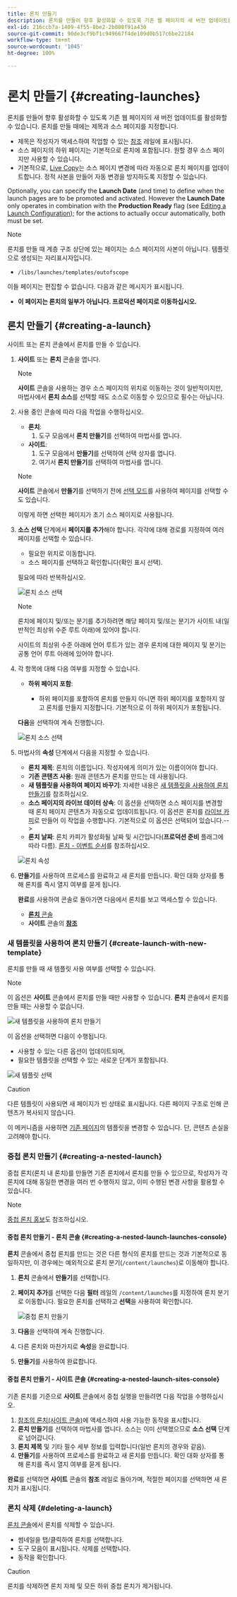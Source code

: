 ```yaml
---
title: 론치 만들기
description: 론치를 만들어 향후 활성화할 수 있도록 기존 웹 페이지의 새 버전 업데이트를 활성화할 수 있습니다.
exl-id: 216ccb7a-1409-4f55-8be2-2b088f91a430
source-git-commit: 90de3cf9bf1c949667f4de109d0b517c6be22184
workflow-type: tm+mt
source-wordcount: '1045'
ht-degree: 100%

---
```


# 론치 만들기 {#creating-launches}

론치를 만들어 향후 활성화할 수 있도록 기존 웹 페이지의 새 버전 업데이트를 활성화할 수 있습니다. 론치를 만들 때에는 제목과 소스 페이지를 지정합니다.

* 제목은 작성자가 액세스하여 작업할 수 있는 [참조](/help/sites-cloud/authoring/fundamentals/environment-tools.md#references) 레일에 표시됩니다.
* 소스 페이지의 하위 페이지는 기본적으로 론치에 포함됩니다. 원할 경우 소스 페이지만 사용할 수 있습니다.
* 기본적으로, [Live Copy](/help/sites-cloud/administering/msm/overview.md)는 소스 페이지 변경에 따라 자동으로 론치 페이지를 업데이트합니다. 정적 사본을 만들어 자동 변경을 방지하도록 지정할 수 있습니다.

Optionally, you can specify the **Launch Date** (and time) to define when the launch pages are to be promoted and activated. However the **Launch Date** only operates in combination with the **Production Ready** flag (see [Editing a Launch Configuration](/help/sites-cloud/authoring/launches/editing.md#editing-a-launch-configuration)); for the actions to actually occur automatically, both must be set.

>[!NOTE]
>
>론치를 만들 때 계층 구조 상단에 있는 페이지는 소스 페이지의 사본이 아닙니다. 템플릿으로 생성되는 자리표시자입니다.
>
>* `/libs/launches/templates/outofscope`
>
>이들 페이지는 편집할 수 없습니다. 다음과 같은 메시지가 표시됩니다.
>
>* **이 페이지는 론치의 일부가 아닙니다. 프로덕션 페이지로 이동하십시오.**


## 론치 만들기 {#creating-a-launch}

사이트 또는 론치 콘솔에서 론치를 만들 수 있습니다.

1. **사이트** 또는 **론치** 콘솔을 엽니다.

   >[!NOTE]
   >
   >**사이트** 콘솔을 사용하는 경우 소스 페이지의 위치로 이동하는 것이 일반적이지만, 마법사에서 **론치 소스**&#x200B;를 선택할 때도 소스로 이동할 수 있으므로 필수는 아닙니다.

1. 사용 중인 콘솔에 따라 다음 작업을 수행하십시오.
   * **론치**:
      1. 도구 모음에서 **론치 만들기**&#x200B;를 선택하여 마법사를 엽니다.
   * **사이트**:
      1. 도구 모음에서 **만들기**&#x200B;를 선택하여 선택 상자를 엽니다.
      1. 여기서 **론치 만들기**&#x200B;를 선택하여 마법사를 엽니다.

   >[!NOTE]
   >
   >**사이트** 콘솔에서 **만들기**&#x200B;를 선택하기 전에 [선택 모드](/help/sites-cloud/authoring/getting-started/basic-handling.md#viewing-and-selecting-resources)를 사용하여 페이지를 선택할 수도 있습니다.
   >
   >이렇게 하면 선택한 페이지가 초기 소스 페이지로 사용됩니다.

1. **소스 선택** 단계에서 **페이지를 추가**&#x200B;해야 합니다. 각각에 대해 경로를 지정하여 여러 페이지를 선택할 수 있습니다.
   * 필요한 위치로 이동합니다.
   * 소스 페이지를 선택하고 확인합니다(확인 표시 선택).

   필요에 따라 반복하십시오.

   ![론치 소스 선택](/help/sites-cloud/authoring/assets/launches-select-source.png)

   >[!NOTE]
   >
   >론치에 페이지 및/또는 분기를 추가하려면 해당 페이지 및/또는 분기가 사이트 내(일반적인 최상위 수준 루트 아래)에 있어야 합니다.
   >
   >사이트의 최상위 수준 아래에 언어 루트가 있는 경우 론치에 대한 페이지 및 분기는 공통 언어 루트 아래에 있어야 합니다.

1. 각 항목에 대해 다음 여부를 지정할 수 있습니다.

   * **하위 페이지 포함**:

      * 하위 페이지를 포함하여 론치를 만들지 아니면 하위 페이지를 포함하지 않고 론치를 만들지 지정합니다. 기본적으로 이 하위 페이지가 포함됩니다.

   **다음**&#x200B;을 선택하여 계속 진행합니다.

   ![론치 소스 선택](/help/sites-cloud/authoring/assets/launches-select-source-2.png)

1. 마법사의 **속성** 단계에서 다음을 지정할 수 있습니다.

   * **론치 제목**: 론치의 이름입니다. 작성자에게 의미가 있는 이름이어야 합니다.
   * **기존 콘텐츠 사용**: 원래 콘텐츠가 론치를 만드는 데 사용됩니다.
   * **새 템플릿을 사용하여 페이지 바꾸기**: 자세한 내용은 [새 템플릿을 사용하여 론치 만들기](#create-launch-with-new-template)를 참조하십시오.
   * **소스 페이지의 라이브 데이터 상속**: 이 옵션을 선택하면 소스 페이지를 변경할 때 론치 페이지 콘텐츠가 자동으로 업데이트됩니다. 이 옵션은 론치를 [라이브 카피](/help/sites-cloud/administering/msm/overview.md)로 만들어 이 작업을 수행합니다. 기본적으로 이 옵션은 선택되어 있습니다.-->
   * **론치 날짜**: 론치 카피가 활성화될 날짜 및 시간입니다(**프로덕션 준비** 플래그에 따라 다름). [론치 - 이벤트 순서](/help/sites-cloud/authoring/launches/overview.md#launches-the-order-of-events)를 참조하십시오.

   ![론치 속성](/help/sites-cloud/authoring/assets/launches-properties.png)

1. **만들기**&#x200B;를 사용하여 프로세스를 완료하고 새 론치를 만듭니다. 확인 대화 상자를 통해 론치를 즉시 열지 여부를 묻게 됩니다.

   **완료**&#x200B;를 사용하여 콘솔로 돌아가면 다음에서 론치를 보고 액세스할 수 있습니다.

   * [**론치** 콘솔](/help/sites-cloud/authoring/launches/overview.md#the-launches-console)
   * **사이트** 콘솔의 [**참조**](/help/sites-cloud/authoring/launches/overview.md#launches-in-references-sites-console)

### 새 템플릿을 사용하여 론치 만들기 {#create-launch-with-new-template}

론치를 만들 때 새 템플릿 사용 여부를 선택할 수 있습니다.

>[!NOTE]
>
>이 옵션은 **사이트** 콘솔에서 론치를 만들 때만 사용할 수 있습니다. **론치** 콘솔에서 론치를 만들 때는 사용할 수 없습니다.

![새 템플릿을 사용하여 론치 만들기](/help/sites-cloud/authoring/assets/launches-create-new-template.png)

이 옵션을 선택하면 다음이 수행됩니다.

* 사용할 수 있는 다른 옵션이 업데이트되며,
* 필요한 템플릿을 선택할 수 있는 새로운 단계가 포함됩니다.

![새 템플릿 선택](/help/sites-cloud/authoring/assets/launches-select-template.png)

>[!CAUTION]
>
>다른 템플릿이 사용되면 새 페이지가 빈 상태로 표시됩니다. 다른 페이지 구조로 인해 콘텐츠가 복사되지 않습니다.
>
>이 메커니즘을 사용하면 [기존 페이지](/help/sites-cloud/authoring/fundamentals/organizing-pages.md#creating-a-new-page)의 템플릿을 변경할 수 있습니다. 단, 콘텐츠 손실을 고려해야 합니다.

### 중첩 론치 만들기 {#creating-a-nested-launch}

중첩 론치(론치 내 론치)를 만들면 기존 론치에서 론치를 만들 수 있으므로, 작성자가 각 론치에 대해 동일한 변경을 여러 번 수행하지 않고, 이미 수행된 변경 사항을 활용할 수 있습니다.

>[!NOTE]
>
>[중첩 론치 홍보](/help/sites-cloud/authoring/launches/promoting.md#promoting-a-nested-launch)도 참조하십시오.

#### 중첩 론치 만들기 - 론치 콘솔 {#creating-a-nested-launch-launches-console}

**론치** 콘솔에서 중첩 론치를 만드는 것은 다른 형식의 론치를 만드는 것과 기본적으로 동일하지만, 이 경우에는 예외적으로 론치 분기(`/content/launches`)로 이동해야 합니다.

1. **론치** 콘솔에서 **만들기**&#x200B;를 선택합니다.
1. **페이지 추가**&#x200B;를 선택한 다음 **필터** 레일의 `/content/launches`를 지정하여 론치 분기로 이동합니다. 필요한 론치를 선택하고 **선택**&#x200B;을 사용하여 확인합니다.

   ![중첩 론치 만들기](/help/sites-cloud/authoring/assets/launches-create-nested.png)

1. **다음**&#x200B;을 선택하여 계속 진행합니다.

1. 다른 론치와 마찬가지로 **속성**&#x200B;을 완료합니다.

1. **만들기**&#x200B;를 사용하여 완료합니다.

#### 중첩 론치 만들기 - 사이트 콘솔 {#creating-a-nested-launch-sites-console}

기존 론치를 기준으로 **사이트** 콘솔에서 중첩 실행을 만들려면 다음 작업을 수행하십시오.

1. [참조의 론치(사이트 콘솔)](/help/sites-cloud/authoring/launches/overview.md#launches-in-references-sites-console)에 액세스하여 사용 가능한 동작을 표시합니다.
1. **론치 만들기**&#x200B;를 선택하여 마법사를 엽니다. 소스는 이미 선택했으므로 **소스 선택** 단계로 넘어갑니다.
1. **론치 제목** 및 기타 필수 세부 정보를 입력합니다(일반 론치의 경우와 같음).
1. **만들기**&#x200B;를 사용하여 프로세스를 완료하고 새 론치를 만듭니다. 확인 대화 상자를 통해 론치를 즉시 열지 여부를 묻게 됩니다.

**완료**&#x200B;를 선택하면 **사이트** 콘솔의 **참조** 레일로 돌아가며, 적절한 페이지를 선택하면 새 론치가 표시됩니다.

### 론치 삭제 {#deleting-a-launch}

[론치 콘솔](/help/sites-cloud/authoring/launches/overview.md#the-launches-console)에서 론치를 삭제할 수 있습니다.

* 썸네일을 탭/클릭하여 론치를 선택합니다.
* 도구 모음이 표시됩니다. 삭제를 선택합니다.
* 동작을 확인합니다.

>[!CAUTION]
>
>론치를 삭제하면 론치 자체 및 모든 하위 중첩 론치가 제거됩니다.
